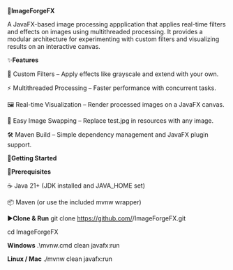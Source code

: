 🌟**ImageForgeFX**

A JavaFX-based image processing appplication that applies real-time filters and effects on images using multithreaded processing.
It provides a modular architecture for experimenting with custom filters and visualizing results on an interactive canvas.

✨**Features**

🎨 Custom Filters – Apply effects like grayscale and extend with your own.

⚡ Multithreaded Processing – Faster performance with concurrent tasks.

🖼️ Real-time Visualization – Render processed images on a JavaFX canvas.

📂 Easy Image Swapping – Replace test.jpg in resources with any image.

🛠️ Maven Build – Simple dependency management and JavaFX plugin support.

🚀**Getting Started**

🔧**Prerequisites**

☕ Java 21+ (JDK installed and JAVA_HOME set)

📦 Maven (or use the included mvnw wrapper)

▶️**Clone & Run**
git clone https://github.com/<your-username>/ImageForgeFX.git

cd ImageForgeFX

**Windows**
.\mvnw.cmd clean javafx:run

 **Linux / Mac**
./mvnw clean javafx:run




 
